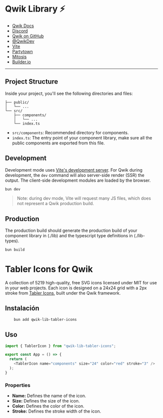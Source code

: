 # Qwik Library ⚡️

- [Qwik Docs](https://qwik.builder.io/)
- [Discord](https://qwik.builder.io/chat)
- [Qwik on GitHub](https://github.com/BuilderIO/qwik)
- [@QwikDev](https://twitter.com/QwikDev)
- [Vite](https://vitejs.dev/)
- [Partytown](https://partytown.builder.io/)
- [Mitosis](https://github.com/BuilderIO/mitosis)
- [Builder.io](https://www.builder.io/)

---

## Project Structure

Inside your project, you'll see the following directories and files:

```
├── public/
│   └── ...
└── src/
    ├── components/
    │   └── ...
    └── index.ts
```

- `src/components`: Recommended directory for components.
- `index.ts`: The entry point of your component library, make sure all the public components are exported from this file.

## Development

Development mode uses [Vite's development server](https://vitejs.dev/). For Qwik during development, the `dev` command will also server-side render (SSR) the output. The client-side development modules are loaded by the browser.

```bash
bun dev
```

> Note: during dev mode, Vite will request many JS files, which does not represent a Qwik production build.

## Production

The production build should generate the production build of your component library in (./lib) and the typescript type definitions in (./lib-types).

```bash
bun build
```

# Tabler Icons for Qwik

A collection of 5219 high-quality, free SVG icons licensed under MIT for use in your web projects. Each icon is designed on a 24x24 grid with a 2px stroke from [Tabler Icons](https://tablericons.com/), built under the Qwik framework.

## Instalación

```bash
    bun add qwik-lib-tabler-icons
```

## Uso

```typescript
import { TablerIcon } from "qwik-lib-tabler-icons";

export const App = () => {
  return (
    <TablerIcon name="components" size="24" color="red" stroke="3" />
  );
}
```

### Properties

- **Name:** Defines the name of the icon.
- **Size:** Defines the size of the icon.
- **Color:** Defines the color of the icon.
- **Stroke:** Defines the stroke width of the icon.
